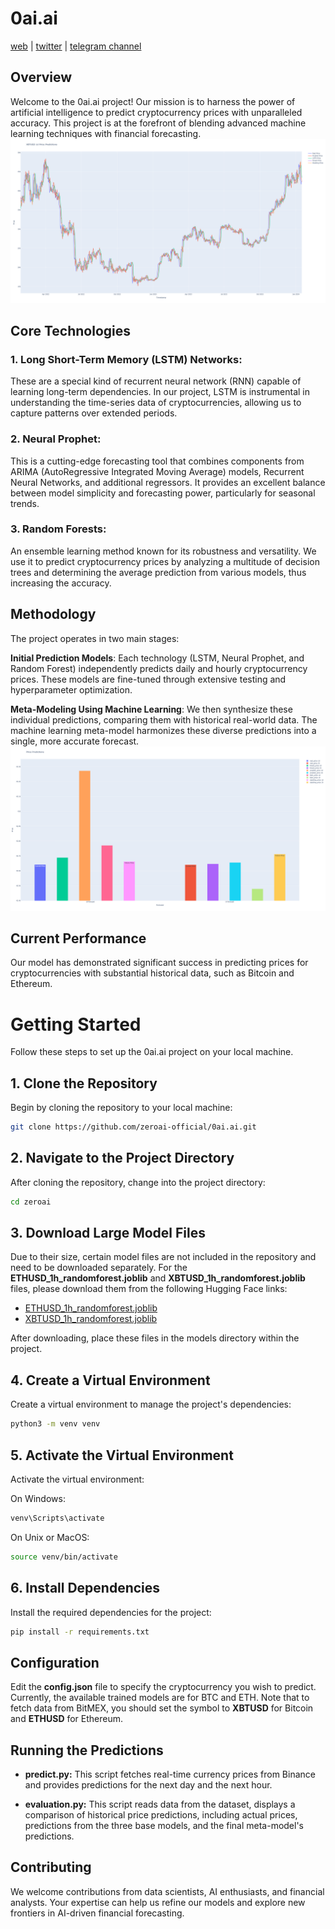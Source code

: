 # 0ai.ai
[web](https://0ai.ai) | [twitter](https://twitter.com/zeroai_official) | [telegram channel](https://t.me/ZEROAI_channel)

## Overview
Welcome to the 0ai.ai project! Our mission is to harness the power of artificial intelligence to predict cryptocurrency prices with unparalleled accuracy. This project is at the forefront of blending advanced machine learning techniques with financial forecasting.
![historical_results_comparison](example/historical_results_comparison.png)
## Core Technologies
### 1. Long Short-Term Memory (LSTM) Networks: 
These are a special kind of recurrent neural network (RNN) capable of learning long-term dependencies. In our project, LSTM is instrumental in understanding the time-series data of cryptocurrencies, allowing us to capture patterns over extended periods.

### 2. Neural Prophet:
This is a cutting-edge forecasting tool that combines components from ARIMA (AutoRegressive Integrated Moving Average) models, Recurrent Neural Networks, and additional regressors. It provides an excellent balance between model simplicity and forecasting power, particularly for seasonal trends.

### 3. Random Forests: 
An ensemble learning method known for its robustness and versatility. We use it to predict cryptocurrency prices by analyzing a multitude of decision trees and determining the average prediction from various models, thus increasing the accuracy.

## Methodology
The project operates in two main stages:

**Initial Prediction Models**: Each technology (LSTM, Neural Prophet, and Random Forest) independently predicts daily and hourly cryptocurrency prices. These models are fine-tuned through extensive testing and hyperparameter optimization.

**Meta-Modeling Using Machine Learning**: We then synthesize these individual predictions, comparing them with historical real-world data. The machine learning meta-model harmonizes these diverse predictions into a single, more accurate forecast.
![price_prediction](example/price_prediction.png)
## Current Performance
Our model has demonstrated significant success in predicting prices for cryptocurrencies with substantial historical data, such as Bitcoin and Ethereum.

# Getting Started
Follow these steps to set up the 0ai.ai project on your local machine.
## 1. Clone the Repository
Begin by cloning the repository to your local machine:
```bash
git clone https://github.com/zeroai-official/0ai.ai.git
```
## 2. Navigate to the Project Directory
After cloning the repository, change into the project directory:
```bash
cd zeroai
```
## 3. Download Large Model Files
Due to their size, certain model files are not included in the repository and need to be downloaded separately. For the **ETHUSD_1h_randomforest.joblib** and **XBTUSD_1h_randomforest.joblib** files, please download them from the following Hugging Face links:

* [ETHUSD_1h_randomforest.joblib](https://huggingface.co/yafetful/zeroai/blob/main/ETHUSD_1h_randomforest.joblib)
* [XBTUSD_1h_randomforest.joblib](https://huggingface.co/yafetful/zeroai/blob/main/XBTUSD_1h_randomforest.joblib)
  
After downloading, place these files in the models directory within the project.
## 4. Create a Virtual Environment
Create a virtual environment to manage the project's dependencies:
```bash
python3 -m venv venv
```
## 5. Activate the Virtual Environment
Activate the virtual environment:

On Windows:
```bash
venv\Scripts\activate
```
On Unix or MacOS:
```bash
source venv/bin/activate
```
## 6. Install Dependencies
Install the required dependencies for the project:
```bash
pip install -r requirements.txt
```
## Configuration
Edit the **config.json** file to specify the cryptocurrency you wish to predict. Currently, the available trained models are for BTC and ETH. Note that to fetch data from BitMEX, you should set the symbol to **XBTUSD** for Bitcoin and **ETHUSD** for Ethereum.
## Running the Predictions
* **predict.py:** This script fetches real-time currency prices from Binance and provides predictions for the next day and the next hour.

* **evaluation.py:** This script reads data from the dataset, displays a comparison of historical price predictions, including actual prices, predictions from the three base models, and the final meta-model's predictions.
## Contributing
We welcome contributions from data scientists, AI enthusiasts, and financial analysts. Your expertise can help us refine our models and explore new frontiers in AI-driven financial forecasting.
